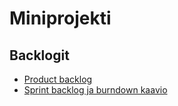 # Miniprojekti

## Backlogit
- [Product backlog](https://github.com/users/turunenv/projects/1)
- [Sprint backlog ja burndown kaavio](https://docs.google.com/spreadsheets/d/1_CVzRfBNQlAJu8JO0la84PiaUmfVOdazKIZoOWZOVVI/edit#gid=0)
